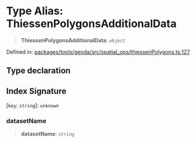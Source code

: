 # Type Alias: ThiessenPolygonsAdditionalData

> **ThiessenPolygonsAdditionalData**: `object`

Defined in: [packages/tools/geoda/src/spatial\_ops/thiessenPolygons.ts:127](https://github.com/geodaopenjs/openassistant/blob/0a6a7e7306d75a25dc968b3117f04cb7bd613bec/packages/tools/geoda/src/spatial_ops/thiessenPolygons.ts#L127)

## Type declaration

## Index Signature

\[`key`: `string`\]: `unknown`

### datasetName

> **datasetName**: `string`
